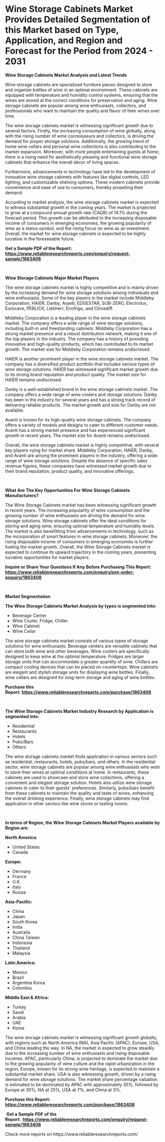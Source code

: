 <p><h1>Wine Storage Cabinets Market Provides Detailed Segmentation of this Market based on Type, Application, and Region and Forecast for the Period from 2024 - 2031</h1></p><p><strong>Wine Storage Cabinets Market Analysis and Latest Trends</strong></p>
<p><p>Wine storage cabinets are specialized furniture pieces designed to store and organize bottles of wine in an optimal environment. These cabinets are equipped with temperature and humidity control systems, ensuring that the wines are stored at the correct conditions for preservation and aging. Wine storage cabinets are popular among wine enthusiasts, collectors, and professionals who want to maintain the quality and flavor of their wines over time.</p><p>The wine storage cabinets market is witnessing significant growth due to several factors. Firstly, the increasing consumption of wine globally, along with the rising number of wine connoisseurs and collectors, is driving the demand for proper storage solutions. Additionally, the growing trend of home wine cellars and personal wine collections is also contributing to the market expansion. Moreover, with more people entertaining guests at home, there is a rising need for aesthetically pleasing and functional wine storage cabinets that enhance the overall décor of living spaces.</p><p>Furthermore, advancements in technology have led to the development of innovative wine storage cabinets with features like digital controls, LED lighting, and customizable shelving options. These modern cabinets provide convenience and ease of use to consumers, thereby propelling their demand.</p><p>According to market analysis, the wine storage cabinets market is expected to witness substantial growth in the coming years. The market is projected to grow at a compound annual growth rate (CAGR) of 14.1% during the forecast period. This growth can be attributed to the increasing disposable income of consumers in emerging economies, the growing popularity of wine as a status symbol, and the rising focus on wine as an investment. Overall, the market for wine storage cabinets is expected to be highly lucrative in the foreseeable future.</p></p>
<p><strong>Get a Sample PDF of the Report:&nbsp; <a href="https://www.reliableresearchreports.com/enquiry/request-sample/1863408">https://www.reliableresearchreports.com/enquiry/request-sample/1863408</a></strong></p>
<p>&nbsp;</p>
<p><strong>Wine Storage Cabinets Major Market Players</strong></p>
<p><p>The wine storage cabinets market is highly competitive and is mainly driven by the increasing demand for wine storage solutions among individuals and wine enthusiasts. Some of the key players in the market include Middleby Corporation, HAIER, Danby, Avanti, EDGESTAR, SUB-ZERO, Electrolux, Eurocave, PERLICK, Liebherr, Enofrigo, and Climadiff.</p><p>Middleby Corporation is a leading player in the wine storage cabinets market. The company offers a wide range of wine storage solutions, including built-in and freestanding cabinets. Middleby Corporation has a strong market presence and a robust distribution network, making it one of the top players in the industry. The company has a history of providing innovative and high-quality products, which has contributed to its market growth. The market size for Middleby Corporation remains undisclosed.</p><p>HAIER is another prominent player in the wine storage cabinets market. The company has a diversified product portfolio that includes various types of wine storage solutions. HAIER has witnessed significant market growth due to its strong brand reputation and product quality. The market size for HAIER remains undisclosed.</p><p>Danby is a well-established brand in the wine storage cabinets market. The company offers a wide range of wine coolers and storage solutions. Danby has been in the industry for several years and has a strong track record of delivering reliable products. The market growth and size for Danby are not available.</p><p>Avanti is known for its high-quality wine storage cabinets. The company offers a variety of models and designs to cater to different customer needs. Avanti has a strong market presence and has experienced significant growth in recent years. The market size for Avanti remains undisclosed.</p><p>Overall, the wine storage cabinets market is highly competitive, with several key players vying for market share. Middleby Corporation, HAIER, Danby, and Avanti are among the prominent players in the industry, offering a wide range of wine storage solutions. Despite the absence of specific sales revenue figures, these companies have witnessed market growth due to their brand reputation, product quality, and innovative offerings.</p></p>
<p>&nbsp;</p>
<p><strong>What Are The Key Opportunities For Wine Storage Cabinets Manufacturers?</strong></p>
<p><p>The Wine Storage Cabinets market has been witnessing significant growth in recent years. The increasing popularity of wine consumption and the growing number of wine enthusiasts are driving the demand for wine storage solutions. Wine storage cabinets offer the ideal conditions for storing and aging wine, ensuring optimal temperature and humidity levels. The market is also benefitting from advancements in technology, such as the incorporation of smart features in wine storage cabinets. Moreover, the rising disposable income of consumers in emerging economies is further fueling the market growth. Overall, the Wine Storage Cabinets market is expected to continue its upward trajectory in the coming years, presenting lucrative opportunities for market players.</p></p>
<p><strong>Inquire or Share Your Questions If Any Before Purchasing This Report: <a href="https://www.reliableresearchreports.com/enquiry/pre-order-enquiry/1863408">https://www.reliableresearchreports.com/enquiry/pre-order-enquiry/1863408</a></strong></p>
<p>&nbsp;</p>
<p><strong>Market Segmentation</strong></p>
<p><strong>The Wine Storage Cabinets Market Analysis by types is segmented into:</strong></p>
<p><ul><li>Beverage Center</li><li>Wine Cooler, Fridge, Chiller</li><li>Wine Cabinet</li><li>Wine Cellar</li></ul></p>
<p><p>The wine storage cabinets market consists of various types of storage solutions for wine enthusiasts. Beverage centers are versatile cabinets that can store both wine and other beverages. Wine coolers are specifically designed to keep wine at the optimal temperature. Fridges are larger storage units that can accommodate a greater quantity of wine. Chillers are compact cooling devices that can be placed on countertops. Wine cabinets are elegant and stylish storage units for displaying wine bottles. Finally, wine cellars are designed for long-term storage and aging of wine bottles.</p></p>
<p><strong>Purchase this Report:&nbsp;<a href="https://www.reliableresearchreports.com/purchase/1863408">https://www.reliableresearchreports.com/purchase/1863408</a></strong></p>
<p>&nbsp;</p>
<p><strong>The Wine Storage Cabinets Market Industry Research by Application is segmented into:</strong></p>
<p><ul><li>Residential</li><li>Restaurants</li><li>Hotels</li><li>Pubs/Bars</li><li>Others</li></ul></p>
<p><p>The wine storage cabinets market finds application in various sectors such as residential, restaurants, hotels, pubs/bars, and others. In the residential sector, wine storage cabinets are popular among wine enthusiasts who wish to store their wines at optimal conditions at home. In restaurants, these cabinets are used to showcase and store wine collections, offering a convenient and elegant storage solution. Hotels also utilize wine storage cabinets to cater to their guests' preferences. Similarly, pubs/bars benefit from these cabinets to maintain the quality and taste of wines, enhancing the overall drinking experience. Finally, wine storage cabinets may find application in other sectors like wine stores or tasting rooms.</p></p>
<p>&nbsp;</p>
<p><strong>In terms of Region, the Wine Storage Cabinets Market Players available by Region are:</strong></p>
<p>
    <p> <strong> North America: </strong>
        <ul>
            <li>United States</li>
            <li>Canada</li>
        </ul>
        </p> 
    <p> <strong> Europe: </strong>
        <ul>
            <li>Germany</li>
            <li>France</li>
            <li>U.K.</li>
            <li>Italy</li>
            <li>Russia</li>
        </ul>
        </p> 
    <p> <strong> Asia-Pacific: </strong>
        <ul>
            <li>China</li>
            <li>Japan</li>
            <li>South Korea</li>
            <li>India</li>
            <li>Australia</li>
            <li>China Taiwan</li>
            <li>Indonesia</li>
            <li>Thailand</li>
            <li>Malaysia</li>
        </ul>
        </p> 
    <p> <strong> Latin America: </strong>
        <ul>
            <li>Mexico</li>
            <li>Brazil</li>
            <li>Argentina Korea</li>
            <li>Colombia</li>
        </ul>
        </p> 
    <p> <strong> Middle East & Africa: </strong>
        <ul>
            <li>Turkey</li>
            <li>Saudi</li>
            <li>Arabia</li>
            <li>UAE</li>
            <li>Korea</li>
        </ul>
    </p>
    </p>
<p><p>The wine storage cabinets market is witnessing significant growth globally, with regions such as North America (NA), Asia Pacific (APAC), Europe, USA, and China leading the way. In NA, the market is expected to grow steadily due to the increasing number of wine enthusiasts and rising disposable incomes. APAC, particularly China, is projected to dominate the market due to the growing popularity of wine culture and the rapid urbanization in the region. Europe, known for its strong wine heritage, is expected to maintain a substantial market share. USA is also witnessing growth, driven by a rising demand for wine storage solutions. The market share percentage valuation is estimated to be dominated by APAC with approximately 35%, followed by Europe at 30%, NA at 25%, USA at 7%, and China at 3%.</p></p>
<p><strong>Purchase this Report: <a href="https://www.reliableresearchreports.com/purchase/1863408">https://www.reliableresearchreports.com/purchase/1863408</a></strong></p>
<p>&nbsp;<strong>Get a Sample PDF of the Report:&nbsp;&nbsp;<a href="https://www.reliableresearchreports.com/enquiry/request-sample/1863408">https://www.reliableresearchreports.com/enquiry/request-sample/1863408</a></strong></p>
<p><strong></strong></p>
<p>Check more reports on https://www.reliableresearchreports.com/</p>